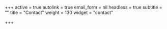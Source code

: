 +++
active = true
autolink = true
email_form = nil
headless = true
subtitle = ""
title = "Contact"
weight = 130
widget = "contact"

+++
